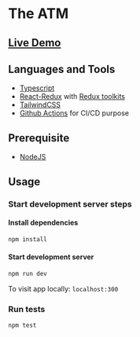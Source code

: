 # The ATM


## [Live Demo](https://the-atm.herokuapp.com)


## Languages and Tools
* [Typescript](https://www.typescriptlang.org/)
* [React-Redux](https://react-redux.js.org/) with [Redux toolkits](https://redux-toolkit.js.org/)
* [TailwindCSS](https://tailwindcss.com/)
* [Github Actions](https://github.com/gutakk/the-atm/actions) for CI/CD purpose

## Prerequisite
* [NodeJS](https://nodejs.org/en/download/package-manager/)

## Usage
### Start development server steps
#### Install dependencies
```js
npm install
```
#### Start development server
```js
npm run dev
```
To visit app locally: `localhost:300`

### Run tests
```js
npm test
```
